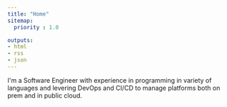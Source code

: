 ```yaml
---
title: "Home"
sitemap:
  priority : 1.0

outputs:
- html
- rss
- json
---
```

I'm a Software Engineer with experience in programming in variety of languages and levering DevOps and CI/CD to manage platforms both on prem and in public cloud.
